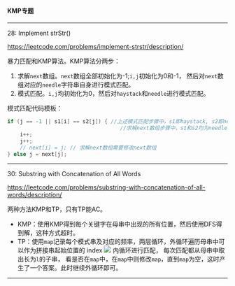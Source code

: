 #### KMP专题

-------

28: Implement strStr()

https://leetcode.com/problems/implement-strstr/description/

暴力匹配和KMP算法。KMP算法分两步：
1. 求解`next`数组。`next`数组全部初始化为-1;`i,j`初始化为0和-1，
然后对`next`数组对应的`needle`字符串自身进行模式匹配。
1. 模式匹配。`i,j`均初始化为0，然后对`haystack`和`needle`进行模式匹配。

模式匹配代码模板：
```c++
if (j == -1 || s1[i] == s2[j]) { //上述模式匹配步骤中，s1即haystack, s2即needle；
							    	//求解next数组步骤中，s1和s2均为needle
	i++;
	j++;
	// next[i] = j; // 求解next数组需要修改next数组
} else j = next[j];
```

-------

30: Substring with Concatenation of All Words

<https://leetcode.com/problems/substring-with-concatenation-of-all-words/description/>

两种方法KMP和TP，只有TP能AC。

* KMP：使用KMP得到每个关键字在母串中出现的所有位置，然后使用DFS得到解，这种方式超时。
* TP：使用`map`记录每个模式串及对应的频率，两层循环，外循环遍历母串中可以作为拼接串起始位置的
index ![](http://latex.codecogs.com/gif.latex?{i\in[0,ss-ws*l}) 内循环进行匹配，
每次匹配都从母串中取出长为`l`的子串，
看是否在`map`中，在`map`中则修改`map`，直到`map`为空，这时产生了一个答案。此时继续外循环即可。

-------
